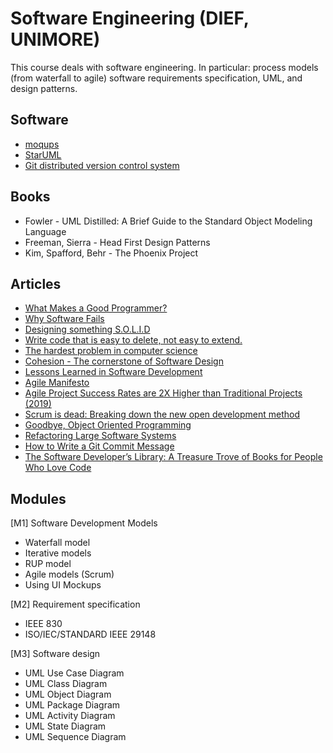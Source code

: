 # Software Engineering (DIEF, UNIMORE) 

This course deals with software engineering. In particular: process models (from waterfall to agile) software requirements specification, UML, and design patterns. 

## Software
* [moqups](https://moqups.com/)
* [StarUML](http://staruml.io/)
* [Git distributed version control system](https://git-scm.com/)

## Books
* Fowler - UML Distilled: A Brief Guide to the Standard Object Modeling Language
* Freeman, Sierra - Head First Design Patterns
* Kim, Spafford, Behr - The Phoenix Project

## Articles
* [What Makes a Good Programmer?](https://henrikwarne.com/2014/06/30/what-makes-a-good-programmer/)
* [Why Software Fails](https://spectrum.ieee.org/computing/software/why-software-fails)
* [Designing something S.O.L.I.D](https://www.novoda.com/blog/designing-something-solid/) 
* [Write code that is easy to delete, not easy to extend.](http://programmingisterrible.com/post/139222674273/write-code-that-is-easy-to-delete-not-easy-to) 
* [The hardest problem in computer science](https://eev.ee/blog/2016/07/26/the-hardest-problem-in-computer-science/)
* [Cohesion - The cornerstone of Software Design](https://codurance.com/software-creation/2016/03/03/cohesion-cornerstone-software-design) 
* [Lessons Learned in Software Development](https://henrikwarne.com/2015/04/16/lessons-learned-in-software-development/) 
* [Agile Manifesto](http://agilemanifesto.org/)
* [Agile Project Success Rates are 2X Higher than Traditional Projects (2019)](https://vitalitychicago.com/blog/agile-projects-are-more-successful-traditional-projects/)
* [Scrum is dead: Breaking down the new open development method](https://opensource.com/business/15/11/open-development-method)
* [Goodbye, Object Oriented Programming](https://medium.com/@cscalfani/goodbye-object-oriented-programming-a59cda4c0e53#.a1f5rbp2r) 
* [Refactoring Large Software Systems](http://www.methodsandtools.com/archive/archive.php?id=98) 
* [How to Write a Git Commit Message](https://chris.beams.io/posts/git-commit/#why-not-how) 
* [The Software Developer’s Library: A Treasure Trove of Books for People Who Love Code](https://medium.com/javascript-scene/the-software-developer-s-library-a-treasure-trove-of-books-for-people-who-love-code-f9bc92c7883b#.8b83u6fks) 

## Modules

[M1] Software Development Models
* Waterfall model
* Iterative models
* RUP model
* Agile models (Scrum)
* Using UI Mockups

[M2] Requirement specification
* IEEE 830
* ISO/IEC/STANDARD IEEE 29148

[M3] Software design
* UML Use Case Diagram
* UML Class Diagram
* UML Object Diagram
* UML Package Diagram
* UML Activity Diagram
* UML State Diagram
* UML Sequence Diagram


